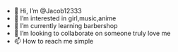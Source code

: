 - 👋 Hi, I’m @Jacob12333
- 👀 I’m interested in girl,music,anime
- 🌱 I’m currently learning barbershop
- 💞️ I’m looking to collaborate on someone truly love me
- 📫 How to reach me simple

<!---
Jacob12333/Jacob12333 is a ✨ special ✨ repository because its `README.md` (this file) appears on your GitHub profile.
You can click the Preview link to take a look at your changes.
--->
